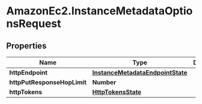 # AmazonEc2.InstanceMetadataOptionsRequest

## Properties

Name | Type | Description | Notes
------------ | ------------- | ------------- | -------------
**httpEndpoint** | [**InstanceMetadataEndpointState**](InstanceMetadataEndpointState.md) |  | [optional] 
**httpPutResponseHopLimit** | **Number** |  | [optional] 
**httpTokens** | [**HttpTokensState**](HttpTokensState.md) |  | [optional] 


